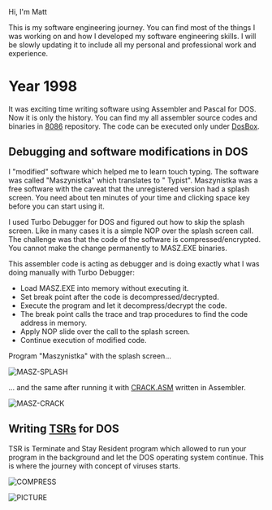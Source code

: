 Hi, I'm Matt

This is my software engineering journey. You can find most of the things I was working on and how I developed my software engineering skills.
I will be slowly updating it to include all my personal and professional work and experience. 


# Year 1998

It was exciting time writing software using Assembler and Pascal for DOS. Now it is only the history.
You can find my all assembler source codes and binaries in [8086](https://github.com/Jandini/8086) repository.
The code can be executed only under [DosBox](https://www.dosbox.com/).

## Debugging and software modifications in DOS

I "modified" software which helped me to learn touch typing. The software was called "Maszynistka" which translates to "
Typist". Maszynistka was a free software with the caveat that the unregistered version had a splash screen. 
You need about ten minutes of your time and clicking space key before you can start using it. 

I used Turbo Debugger for DOS and figured out how to skip the splash screen. 
Like in many cases it is a simple NOP over the splash screen call.
The challenge was that the code of the software is compressed/encrypted. 
You cannot make the change permanently to MASZ.EXE binaries.

This assembler code is acting as debugger and is doing exactly what I was doing manually with Turbo Debugger:
- Load MASZ.EXE into memory without executing it.
- Set break point after the code is decompressed/decrypted.
- Execute the program and let it decompress/decrypt the code.
- The break point calls the trace and trap procedures to find the code address in memory.
- Apply NOP slide over the call to the splash screen.
- Continue execution of modified code.

Program "Maszynistka" with the splash screen...

![MASZ-SPLASH](https://user-images.githubusercontent.com/19593367/202403492-828171a2-2e4c-411d-8bbb-70e77b00bed5.gif)

... and the same after running it with [CRACK.ASM](https://github.com/Jandini/8086/blob/main/CRACK/CRACK.ASM) written in Assembler.

![MASZ-CRACK](https://user-images.githubusercontent.com/19593367/202403750-d7bf8743-2d03-4e1d-a2c0-8b5eba3237f0.gif)


## Writing [TSRs](https://en.wikipedia.org/wiki/Terminate-and-stay-resident_program) for DOS

TSR is Terminate and Stay Resident program which allowed to run your program in the background and let the DOS operating system continue. 
This is where the journey with concept of viruses starts. 


![COMPRESS](https://user-images.githubusercontent.com/19593367/202412547-cdae0eb8-6506-4fe1-b2cb-262794c50241.gif)

![PICTURE](https://user-images.githubusercontent.com/19593367/202411411-d234abaf-d036-4784-9df4-464369b797c2.gif)









